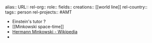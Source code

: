 alias::
URL::
rel-org::
role::
fields::
creations:: [[world line]]
rel-country::
tags:: person
rel-projects:: #AMT



- Einstein's tutor ?
- [[Minkowski space-time]]
- [Hermann Minkowski - Wikipedia](https://en.wikipedia.org/wiki/Hermann_Minkowski)
-
